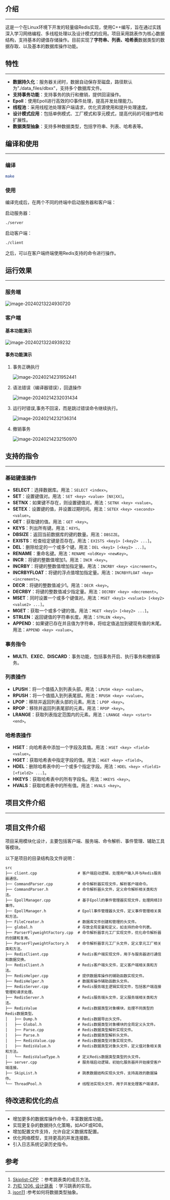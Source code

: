 ## 介绍

___

​	这是一个在Linux环境下开发的轻量级Redis实现，使用C++编写，旨在通过实践深入学习网络编程、多线程处理以及设计模式的应用。项目采用跳表作为核心数据结构，支持基本的键值存储操作。目前实现了**字符串、列表、哈希表**数据类型的数据存取、以及基本的数据库操作功能。

## 特性

___

- **数据持久化**：服务器关闭时，数据自动保存至磁盘，路径默认为"./data_files/dbxx"，支持多个数据库文件。
- **支持事务功能**：支持事务的执行和撤销，提供回滚操作。
- **Epoll**：使用Epoll进行高效的IO事件处理，提高并发处理能力。
- **线程池**：采用线程池处理客户端请求，优化资源使用和提升处理速度。
- **设计模式应用**：包括单例模式、工厂模式和享元模式，提高代码的可维护性和扩展性。
- **数据类型抽象**：支持多种数据类型，包括字符串、列表、哈希表等。

## 编译和使用

___

### 编译

```bash
make
```

### 使用

编译完成后，在两个不同的终端中启动服务器和客户端：

启动服务器：

```bash
./server
```

启动客户端：

```bash
./client
```

之后，可以在客户端终端使用Redis支持的命令进行操作。

## 运行效果

___

### 服务端

![image-20240213224930720](README.assets/image-20240213224930720.png)

### 客户端

#### 基本功能演示

![image-20240213224939232](README.assets/image-20240213224939232.png)

#### 事务功能演示

1. 事务正确执行

   ![image-20240214231952441](README.assets/image-20240214231952441.png)

2. 语法错误（编译器错误），回退操作

   ![image-20240214232031434](README.assets/image-20240214232031434.png)

3. 运行时错误,事务不回滚，而是跳过错误命令继续执行。

   ![image-20240214232136314](README.assets/image-20240214232136314.png)

4. 撤销事务

   ![image-20240214232150970](README.assets/image-20240214232150970.png)

## 支持的指令

___

### 基础键值操作

- **SELECT**：选择数据库。用法：`SELECT <index>`。
- **SET**：设置键值对。用法：`SET <key> <value> [NX|XX]`。
- **SETNX**：如果键不存在，则设置键值对。用法：`SETNX <key> <value>`。
- **SETEX**：设置键的值，并设置过期时间。用法：`SETEX <key> <seconds> <value>`。
- **GET**：获取键的值。用法：`GET <key>`。
- **KEYS**：列出所有键。用法：`KEYS`。
- **DBSIZE**：返回当前数据库的键的数量。用法：`DBSIZE`。
- **EXISTS**：检查给定键是否存在。用法：`EXISTS <key1> [<key2> ...]`。
- **DEL**：删除给定的一个或多个键。用法：`DEL <key1> [<key2> ...]`。
- **RENAME**：重命名键。用法：`RENAME <oldKey> <newKey>`。
- **INCR**：将键的整数值增加1。用法：`INCR <key>`。
- **INCRBY**：将键的整数值增加指定量。用法：`INCRBY <key> <increment>`。
- **INCRBYFLOAT**：将键的浮点值增加指定量。用法：`INCRBYFLOAT <key> <increment>`。
- **DECR**：将键的整数值减少1。用法：`DECR <key>`。
- **DECRBY**：将键的整数值减少指定量。用法：`DECRBY <key> <decrement>`。
- **MSET**：同时设置一个或多个键值对。用法：`MSET <key1> <value1> [<key2> <value2> ...]`。
- **MGET**：获取一个或多个键的值。用法：`MGET <key1> [<key2> ...]`。
- **STRLEN**：返回键值的字符串长度。用法：`STRLEN <key>`。
- **APPEND**：如果键已存在并且值为字符串，将给定值追加到键现有值的末尾。用法：`APPEND <key> <value>`。

### 事务指令

- **MULTI**、**EXEC**、**DISCARD**：事务功能，包括事务开启、执行事务和撤销事务。

### 列表操作

- **LPUSH**：将一个值插入到列表头部。用法：`LPUSH <key> <value>`。
- **RPUSH**：将一个值插入到列表尾部。用法：`RPUSH <key> <value>`。
- **LPOP**：移除并返回列表头部的元素。用法：`LPOP <key>`。
- **RPOP**：移除并返回列表尾部的元素。用法：`RPOP <key>`。
- **LRANGE**：获取列表指定范围内的元素。用法：`LRANGE <key> <start> <end>`。

### 哈希表操作

- **HSET**：向哈希表中添加一个字段及其值。用法：`HSET <key> <field> <value>`。
- **HGET**：获取哈希表中指定字段的值。用法：`HGET <key> <field>`。
- **HDEL**：删除哈希表中的一个或多个指定字段。用法：`HDEL <key> <field1> [<field2> ...]`。
- **HKEYS**：获取哈希表中的所有字段名。用法：`HKEYS <key>`。
- **HVALS**：获取哈希表中的所有值。用法：`HVALS <key>`。

## 项目文件介绍

___

## 项目文件介绍

项目采用模块化设计，主要包括客户端、服务端、命令解析、事件管理、辅助工具等模块。

以下是项目的目录结构及文件说明：

```
src
├── client.cpp                  # 客户端启动逻辑，处理用户输入并与Redis服务器通信。
├── CommandParser.cpp           # 命令解析器实现文件，解析客户端命令。
├── CommandParser.h             # 命令解析器头文件，定义命令解析相关类和方法。
├── EpollManager.cpp            # 基于Epoll的事件管理器实现文件，处理网络IO事件。
├── EpollManager.h              # Epoll事件管理器头文件，定义事件管理相关类和方法。
├── FileCreator.h               # 数据库文件创建和管理的头文件。
├── global.h                    # 存放全局变量和定义，如支持的命令列表。
├── ParserFlyweightFactory.cpp  # 命令解析器享元工厂实现文件，优化命令解析器的创建和复用。
├── ParserFlyweightFactory.h    # 命令解析器享元工厂头文件，定义享元工厂相关类和方法。
├── RedisClient.cpp             # Redis客户端实现文件，用于与服务器进行通信和数据交换。
├── RedisClient.h               # Redis客户端头文件，定义客户端相关类和方法。
├── RedisHelper.cpp             # 提供数据库操作的辅助函数实现文件。
├── RedisHelper.h               # 数据库操作辅助函数头文件。
├── RedisServer.cpp             # Redis服务端主逻辑实现文件，包括客户端连接管理和请求处理。
├── RedisServer.h               # Redis服务端头文件，定义服务端相关类和方法。
├── RedisValue                  # Redis数据类型对象模块，处理不同类型的Redis数据类型。
│   ├── Dump.h                  # Redis数据导出头文件。
│   ├── Global.h                # Redis数据类型对象模块的全局定义头文件。
│   ├── Parse.cpp               # Redis数据类型解析实现文件。
│   ├── Parse.h                 # Redis数据类型解析头文件。
│   ├── RedisValue.cpp          # Redis数据类型对象实现文件。
│   ├── RedisValue.h            # Redis数据类型对象头文件，定义值对象相关类和方法。
│   └── RedisValueType.h        # 定义Redis数据类型类型的头文件。
├── server.cpp                  # 服务端启动逻辑，初始化服务器并开始接受客户端连接。
├── SkipList.h                  # 跳表数据结构实现头文件，支持高效的数据操作。
└── ThreadPool.h                # 线程池实现头文件，用于并发处理客户端请求。
```

## 待改进和优化的点

___

- 增加更多的数据库操作命令，丰富数据库功能。
- 实现更复杂的数据持久化策略，如AOF或RDB。
- 增加配置文件支持，允许自定义数据库配置。
- 优化网络模型，支持更高的并发连接数。
- 引入日志系统记录历史指令。

## 参考

___

1. [Skiplist-CPP](https://github.com/youngyangyang04/Skiplist-CPP.git) ：参考跳表类的成员方法。
2. [力扣 1206. 设计跳表](https://leetcode.cn/problems/design-skiplist/) ：学习跳表的实现。
3.  [json11](https://github.com/dropbox/json11) :参考如何将数据类型抽象。

